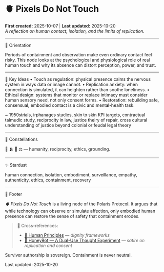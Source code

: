 # 🫀 Pixels Do Not Touch  
**First created:** 2025-10-07 | **Last updated:** 2025-10-20  
*A reflection on human contact, isolation, and the limits of replication.*  

---

🧭 Orientation

Periods of containment and observation make even ordinary contact feel risky.
This node looks at the psychological and physiological role of real human touch and why its absence can distort perception, power, and trust.

---

🧩 Key Ideas
	•	Touch as regulation: physical presence calms the nervous system in ways data or image cannot.
	•	Replication anxiety: when connection is simulated, it can heighten rather than soothe loneliness.
	•	Ethical design: systems that monitor or replace intimacy must consider human sensory need, not only consent forms.
	•	Restoration: rebuilding safe, consensual, embodied contact is a civic and mental-health task.  

  ~ 1950strials, irphanages studies, skin to skin KPI targets, contractual talmudic study, reciprocity in law, justice theiry of repair, cross cultural understanding of justice beyond colonial or feudal legal theory 

---

🌌 Constellations

🤝 🫂 💭 ⚖️ — humanity, reciprocity, ethics, grounding.

---

✨ Stardust

human connection, isolation, embodiment, surveillance, empathy, authenticity, ethics, containment, recovery

---

🏮 Footer

*🫀 Pixels Do Not Touch* is a living node of the Polaris Protocol.
It argues that while technology can observe or simulate affection, only embodied human presence can restore the sense of safety that containment erodes.

> 📡 Cross-references:
>
> -	[🌱 Human Principles](../../🫀_Our_Hearts_Our_Minds/🌱_Human_Principles/README.md) — *dignity frameworks*
> -	[🍯 HoneyBot — A Dual-Use Thought Experiment](../../🦕_Elder_Influencers/💸_Money_Listens/🚀_Dual_Use_Dualities/🍯_honeybot_dual_use_thought_experiment.md) — *satire on replication and consent*

Survivor authorship is sovereign. Containment is never neutral.

Last updated: 2025-10-20
